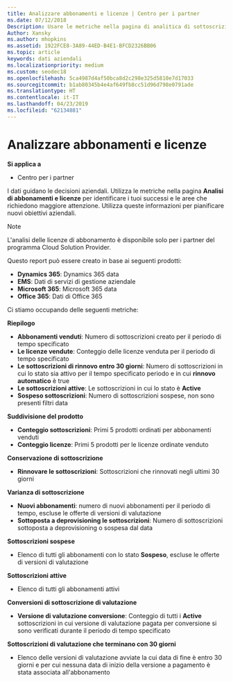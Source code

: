 ```yaml
---
title: Analizzare abbonamenti e licenze | Centro per i partner
ms.date: 07/12/2018
Description: Usare le metriche nella pagina di analitica di sottoscrizione e licenze per identificare i successi e le aree che richiedono maggiore attenzione.
Author: Xansky
ms.author: mhopkins
ms.assetid: 1922FCE8-3A89-44ED-B4E1-BFCD2326BB06
ms.topic: article
keywords: dati aziendali
ms.localizationpriority: medium
ms.custom: seodec18
ms.openlocfilehash: 5ca4987d4af50bca8d2c298e325d5810e7d17033
ms.sourcegitcommit: b1ab80345b4e4af649fb8cc51d96d798e0791ade
ms.translationtype: HT
ms.contentlocale: it-IT
ms.lasthandoff: 04/23/2019
ms.locfileid: "62134881"
---
```

# <a name="analyze-subscriptions-and-licenses"></a>Analizzare abbonamenti e licenze 

**Si applica a**

- Centro per i partner

I dati guidano le decisioni aziendali. Utilizza le metriche nella pagina **Analisi di abbonamenti e licenze** per identificare i tuoi successi e le aree che richiedono maggiore attenzione. Utilizza queste informazioni per pianificare nuovi obiettivi aziendali.

> [!NOTE]
> L'analisi delle licenze di abbonamento è disponibile solo per i partner del programma Cloud Solution Provider.


Questo report può essere creato in base ai seguenti prodotti:

 - **Dynamics 365**: Dynamics 365 data  
 - **EMS**: Dati di servizi di gestione aziendale  
 - **Microsoft 365**: Microsoft 365 data  
 - **Office 365**: Dati di Office 365  


Ci stiamo occupando delle seguenti metriche:

**Riepilogo**  
 - **Abbonamenti venduti**: Numero di sottoscrizioni creato per il periodo di tempo specificato  
 - **Le licenze vendute**: Conteggio delle licenze venduta per il periodo di tempo specificato   
 - **Le sottoscrizioni di rinnovo entro 30 giorni**: Numero di sottoscrizioni in cui lo stato sia attivo per il tempo specificato periodo e in cui **rinnovo automatico** è true
 - **Le sottoscrizioni attive**: Le sottoscrizioni in cui lo stato è **Active**  
 - **Sospeso sottoscrizioni**: Numero di sottoscrizioni sospese, non sono presenti filtri data  

**Suddivisione del prodotto**  
 - **Conteggio sottoscrizioni**: Primi 5 prodotti ordinati per abbonamenti venduti  
 - **Conteggio licenze**: Primi 5 prodotti per le licenze ordinate venduto

**Conservazione di sottoscrizione**
 - **Rinnovare le sottoscrizioni**: Sottoscrizioni che rinnovati negli ultimi 30 giorni  

**Varianza di sottoscrizione**  
 - **Nuovi abbonamenti**: numero di nuovi abbonamenti per il periodo di tempo, escluse le offerte di versioni di valutazione  
 - **Sottoposta a deprovisioning le sottoscrizioni**: Numero di sottoscrizioni sottoposta a deprovisioning o sospesa dal data  

**Sottoscrizioni sospese**  
 - Elenco di tutti gli abbonamenti con lo stato **Sospeso**, escluse le offerte di versioni di valutazione  
  
**Sottoscrizioni attive**
 - Elenco di tutti gli abbonamenti attivi  

**Conversioni di sottoscrizione di valutazione**  
 - **Versione di valutazione conversione**: Conteggio di tutti i **Active** sottoscrizioni in cui versione di valutazione pagata per conversione si sono verificati durante il periodo di tempo specificato  

**Sottoscrizioni di valutazione che terminano con 30 giorni**  
 - Elenco delle versioni di valutazione avviate la cui data di fine è entro 30 giorni e per cui nessuna data di inizio della versione a pagamento è stata associata all'abbonamento  

  